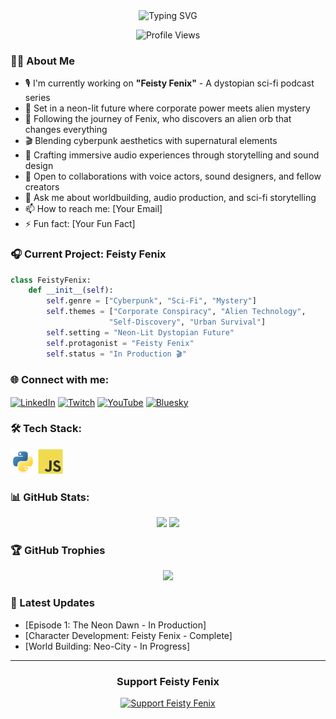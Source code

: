 <div align="center">
  <img src="https://readme-typing-svg.herokuapp.com?font=Fira+Code&size=32&duration=2800&pause=2000&color=A269F7&center=true&vCenter=true&width=940&lines=Hi+there%2C+I'm+Thishas+%F0%9F%91%8B;Creator+of+Feisty+Fenix+%F0%9F%8E%A7;Where+Cyberpunk+Meets+Alien+Mystery+%F0%9F%8C%8C" alt="Typing SVG" />
</div>

<p align="center">
  <img src="https://komarev.com/ghpvc/?username=thishas&label=Profile%20views&color=A269F7&style=flat" alt="Profile Views">
</p>

### 👨‍💻 About Me

- 🎙️ I'm currently working on **"Feisty Fenix"** - A dystopian sci-fi podcast series
- 🌆 Set in a neon-lit future where corporate power meets alien mystery
- 🔮 Following the journey of Fenix, who discovers an alien orb that changes everything
- 🎬 Blending cyberpunk aesthetics with supernatural elements
- 🌱 Crafting immersive audio experiences through storytelling and sound design
- 👯 Open to collaborations with voice actors, sound designers, and fellow creators
- 💬 Ask me about worldbuilding, audio production, and sci-fi storytelling
- 📫 How to reach me: [Your Email]
- ⚡ Fun fact: [Your Fun Fact]

### 🎧 Current Project: Feisty Fenix
```python
class FeistyFenix:
    def __init__(self):
        self.genre = ["Cyberpunk", "Sci-Fi", "Mystery"]
        self.themes = ["Corporate Conspiracy", "Alien Technology", 
                      "Self-Discovery", "Urban Survival"]
        self.setting = "Neon-Lit Dystopian Future"
        self.protagonist = "Feisty Fenix"
        self.status = "In Production 🎬"
```

### 🌐 Connect with me:
<p align="left">
<a href="https://linkedin.com/in/thisha" target="blank"><img align="center" src="https://raw.githubusercontent.com/rahuldkjain/github-profile-readme-generator/master/src/images/icons/Social/linked-in-alt.svg" alt="LinkedIn" height="30" width="40" /></a>
<a href="https://www.twitch.tv/feisty_fenix" target="blank"><img align="center" src="https://raw.githubusercontent.com/rahuldkjain/github-profile-readme-generator/master/src/images/icons/Social/twitch.svg" alt="Twitch" height="30" width="40" /></a>
<a href="https://www.youtube.com/@FeistyFenix-i7d" target="blank"><img align="center" src="https://raw.githubusercontent.com/rahuldkjain/github-profile-readme-generator/master/src/images/icons/Social/youtube.svg" alt="YouTube" height="30" width="40" /></a>
<a href="https://bsky.app/profile/feistyfenix.bsky.social" target="blank"><img align="center" src="https://raw.githubusercontent.com/pallets/flask/main/artwork/logo-full.svg" alt="Bluesky" height="30" width="40" /></a>
</p>

### 🛠 Tech Stack:
<p align="left">
<img src="https://raw.githubusercontent.com/devicons/devicon/master/icons/python/python-original.svg" alt="python" width="40" height="40"/>
<img src="https://raw.githubusercontent.com/devicons/devicon/master/icons/javascript/javascript-original.svg" alt="javascript" width="40" height="40"/>
</p>

### 📊 GitHub Stats:
<p align="center">
  <img width="48%" src="https://github-readme-stats.vercel.app/api?username=thishas&show_icons=true&theme=midnight-purple&hide_border=true" />
  <img width="48%" src="https://github-readme-streak-stats.herokuapp.com/?user=thishas&theme=midnight-purple&hide_border=true" />
</p>

### 🏆 GitHub Trophies
<p align="center">
  <img src="https://github-profile-trophy.vercel.app/?username=thishas&theme=darkhub&no-frame=true&no-bg=false&margin-w=4&row=1" />
</p>

### 📝 Latest Updates
<!-- UPDATES-LIST:START -->
- [Episode 1: The Neon Dawn - In Production]
- [Character Development: Feisty Fenix - Complete]
- [World Building: Neo-City - In Progress]
<!-- UPDATES-LIST:END -->

---

<div align="center">
  <h3>Support Feisty Fenix</h3>
  <a href="https://feistyfenix.com/" target="_blank">
    <img src="https://cdn.buymeacoffee.com/buttons/v2/default-violet.png" alt="Support Feisty Fenix" height="50px">
  </a>
</div>